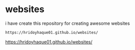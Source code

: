 # websites
i have create this repository for creating awesome websites

```
https://hridoyhaque01.github.io/websites/
```
https://hridoyhaque01.github.io/websites/
